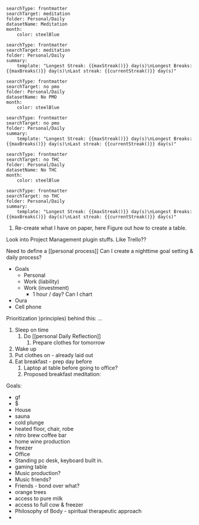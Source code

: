```tracker
searchType: frontmatter
searchTarget: meditation
folder: Personal/Daily
datasetName: Meditation
month:
	color: steelBlue
```
```tracker
searchType: frontmatter
searchTarget: meditation
folder: Personal/Daily
summary:
    template: "Longest Streak: {{maxStreak()}} day(s)\nLongest Breaks: {{maxBreaks()}} day(s)\nLast streak: {{currentStreak()}} day(s)"
```

```tracker
searchType: frontmatter
searchTarget: no pmo
folder: Personal/Daily
datasetName: No PMO
month:
	color: steelBlue
```
```tracker
searchType: frontmatter
searchTarget: no pmo
folder: Personal/Daily
summary:
    template: "Longest Streak: {{maxStreak()}} day(s)\nLongest Breaks: {{maxBreaks()}} day(s)\nLast streak: {{currentStreak()}} day(s)"
```
```tracker
searchType: frontmatter
searchTarget: no THC
folder: Personal/Daily
datasetName: No THC
month:
	color: steelBlue
```
```tracker
searchType: frontmatter
searchTarget: no THC
folder: Personal/Daily
summary:
    template: "Longest Streak: {{maxStreak()}} day(s)\nLongest Breaks: {{maxBreaks()}} day(s)\nLast streak: {{currentStreak()}} day(s)"
```


1) Re-create what I have on paper, here
Figure out how to create a table.

Look into Project Management plugin stuffs. Like Trello??

Need to define a [[personal process]]
Can I create a nighttime goal setting & daily process?
- Goals
	- Personal
	- Work (liability)
	- Work (investment)
		- 1 hour / day?
Can I chart
- Oura
- Cell phone


Prioritization )principles) behind this:
...



1) Sleep on time
	1) Do [[personal Daily Reflection]]
		1) Prepare clothes for tomorrow
2) Wake up
3) Put clothes on - already laid out
4) Eat breakfast - prep day before
	1) Laptop at table before going to office?
	2) Proposed breakfast meditation:


Goals:
- gf
- $
- House
- sauna
- cold plunge
- heated floor, chair, robe
- nitro brew coffee bar
- home wine production
- freezer
- Office
- Standing pc desk, keyboard built in.
- gaming table
- Music production?
- Music friends?
- Friends - bond over what?
- orange trees
- access to pure milk
- access to full cow & freezer
- Philosophy of Body - spiritual therapeutic approach
-